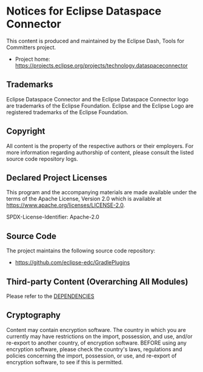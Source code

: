 # Notices for Eclipse Dataspace Connector

This content is produced and maintained by the Eclipse Dash, Tools for
Committers project.

* Project home: https://projects.eclipse.org/projects/technology.dataspaceconnector

## Trademarks

Eclipse Dataspace Connector and the Eclipse Dataspace Connector logo are trademarks of the Eclipse Foundation.
Eclipse and the Eclipse Logo are registered trademarks of the Eclipse Foundation.

## Copyright

All content is the property of the respective authors or their employers. For more information regarding authorship of
content, please consult the listed source code repository logs.

## Declared Project Licenses

This program and the accompanying materials are made available under the terms of the Apache License, Version 2.0 which
is available at https://www.apache.org/licenses/LICENSE-2.0.

SPDX-License-Identifier: Apache-2.0

## Source Code

The project maintains the following source code repository:

* https://github.com/eclipse-edc/GradlePlugins

## Third-party Content (Overarching All Modules)

Please refer to the [DEPENDENCIES](DEPENDENCIES)

## Cryptography

Content may contain encryption software. The country in which you are currently may have restrictions on the import,
possession, and use, and/or re-export to another country, of encryption software. BEFORE using any encryption software,
please check the country's laws, regulations and policies concerning the import, possession, or use, and re-export of
encryption software, to see if this is permitted.
